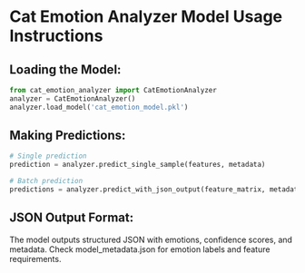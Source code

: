 
# Cat Emotion Analyzer Model Usage Instructions

## Loading the Model:
```python
from cat_emotion_analyzer import CatEmotionAnalyzer
analyzer = CatEmotionAnalyzer()
analyzer.load_model('cat_emotion_model.pkl')
```

## Making Predictions:
```python
# Single prediction
prediction = analyzer.predict_single_sample(features, metadata)

# Batch prediction
predictions = analyzer.predict_with_json_output(feature_matrix, metadata_list)
```

## JSON Output Format:
The model outputs structured JSON with emotions, confidence scores, and metadata.
Check model_metadata.json for emotion labels and feature requirements.
